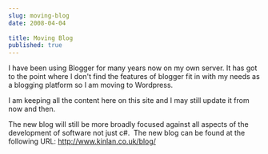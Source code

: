 ```yaml
---
slug: moving-blog
date: 2008-04-04
 
title: Moving Blog
published: true
---
```

<p>I have been using Blogger for many years now on my own server. It has got to the point where I don't find the features of blogger fit in with my needs as a blogging platform so I am moving to Wordpress.</p> <p>I am keeping all the content here on this site and I may still update it from now and then.</p> <p>The new blog will still be more broadly focused against all aspects of the development of software not just c#.  The new blog can be found at the following URL: <a href="http://www.kinlan.co.uk/blog/">http://www.kinlan.co.uk/blog/</a></p>  <div class="blogger-post-footer"><img class="posterous_download_image" src="https://blogger.googleusercontent.com/tracker/8109338-392238863958976180?l=www.kinlan.co.uk%2Findex.html" height="1" alt="" width="1" /></div>

